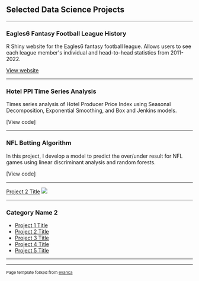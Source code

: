 ## Selected Data Science Projects

---

### Eagles6 Fantasy Football League History

R Shiny website for the Eagles6 fantasy football league. Allows users to 
see each league member's individual and head-to-head statistics 
from 2011-2022.

[View website](https://jordynragu15.shinyapps.io/Eagles6_History/)

---

### Hotel PPI Time Series Analysis

Times series analysis of Hotel Producer Price Index using Seasonal Decomposition, Exponential Smoothing, and Box and Jenkins models.

[View code]

---

### NFL Betting Algorithm

In this project, I develop a model to predict the over/under result for NFL games using linear discriminant analysis and random forests.

[View code]

---

[Project 2 Title](/pdf/sample_presentation.pdf)
<img src="images/dummy_thumbnail.jpg?raw=true"/>

---
### Category Name 2

- [Project 1 Title](http://example.com/)
- [Project 2 Title](http://example.com/)
- [Project 3 Title](http://example.com/)
- [Project 4 Title](http://example.com/)
- [Project 5 Title](http://example.com/)

---




---
<p style="font-size:11px">Page template forked from <a href="https://github.com/evanca/quick-portfolio">evanca</a></p>
<!-- Remove above link if you don't want to attibute -->
